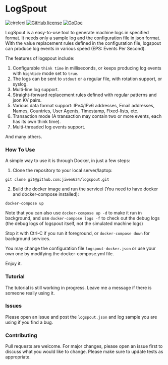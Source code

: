# LogSpout

![circleci](https://circleci.com/gh/jiwen624/logspout.svg?&style=shield&circle-token=03cbb9928f598c18e45b96161e4bb254ac90bfab "circleci")
[![GitHub license](https://img.shields.io/badge/license-Apache%202-blue.svg)](https://github.com/jiwen624/logspout/blob/master/LICENSE)
[![GoDoc](https://godoc.org/github.com/jiwen624/logspout?status.svg)](https://godoc.org/github.com/jiwen624/logspout)

LogSpout is a easy-to-use tool to generate machine logs in specified format. It needs only a sample log and the 
configuration file in json format. With the value replacement rules defined in the configuration file, logspout
 can produce log events in various speed (EPS: Events Per Second).
 
The features of logspout include:

1. Configurable `think time` in milliseconds, or keeps producing log events with `hightide` mode set to `true`.
2. The logs can be sent to `stdout` or a regular file, with rotation support, or syslog.
3. Multi-line log support.
4. Straight-forward replacement rules defined with regular patterns and json KV pairs.
5. Various data format support: IPv4/IPv6 addresses, Email addresses, Names, Countries, User Agents, Timestamp, Fixed-lists, etc.
6. Transaction mode (A transaction may contain two or more events, each has its own think time).
7. Multi-threaded log events support.

And many others.

### How To Use

A simple way to use it is through Docker, in just a few steps:

1. Clone the repository to your local server/laptop:

```git clone git@github.com:jiwen624/logspout.git```

2. Build the docker image and run the servicei (You need to have docker and docker-compose installed):

```docker-compose up```

Note that you can also use `docker-compose up -d` to make it run in background, and use `docker-compose logs -f` to check out the debug logs (the debug logs of logspout itself, not the simulated machine logs)

Stop it with Ctrl-C if you run it foreground, or `docker-compose down` for background services.

You may change the configuration file `logspout-docker.json` or use your own one by modifying the docker-compose.yml file.

Enjoy it.

### Tutorial

The tutorial is still working in progress. Leave me a message if there is someone really using it.

### Issues

Please open an issue and post the `logspout.json` and log sample you are using if you find a bug. 

### Contributing

Pull requests are welcome. For major changes, please open an issue first to discuss what you would like to change. Please make sure to update tests as appropriate.

